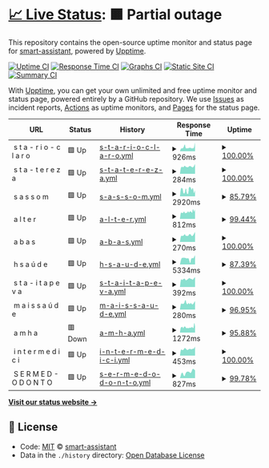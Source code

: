 # [📈 Live Status](https://smart-assistant.github.io/gsm-upptime/): <!--live status--> **🟧 Partial outage**

This repository contains the open-source uptime monitor and status page for [smart-assistant](#), powered by [Upptime](https://github.com/upptime/upptime).

[![Uptime CI](https://github.com/smart-assistant/gsm-upptime/workflows/Uptime%20CI/badge.svg)](https://github.com/smart-assistant/gsm-upptime/actions?query=workflow%3A%22Uptime+CI%22)
[![Response Time CI](https://github.com/smart-assistant/gsm-upptime/workflows/Response%20Time%20CI/badge.svg)](https://github.com/smart-assistant/gsm-upptime/actions?query=workflow%3A%22Response+Time+CI%22)
[![Graphs CI](https://github.com/smart-assistant/gsm-upptime/workflows/Graphs%20CI/badge.svg)](https://github.com/smart-assistant/gsm-upptime/actions?query=workflow%3A%22Graphs+CI%22)
[![Static Site CI](https://github.com/smart-assistant/gsm-upptime/workflows/Static%20Site%20CI/badge.svg)](https://github.com/smart-assistant/gsm-upptime/actions?query=workflow%3A%22Static+Site+CI%22)
[![Summary CI](https://github.com/smart-assistant/gsm-upptime/workflows/Summary%20CI/badge.svg)](https://github.com/smart-assistant/gsm-upptime/actions?query=workflow%3A%22Summary+CI%22)

With [Upptime](https://upptime.js.org), you can get your own unlimited and free uptime monitor and status page, powered entirely by a GitHub repository. We use [Issues](https://github.com/smart-assistant/gsm-upptime/issues) as incident reports, [Actions](https://github.com/smart-assistant/gsm-upptime/actions) as uptime monitors, and [Pages](https://demo.upptime.js.org) for the status page.

<!--start: status pages-->
<!-- This summary is generated by Upptime (https://github.com/upptime/upptime) -->
<!-- Do not edit this manually, your changes will be overwritten -->
<!-- prettier-ignore -->
| URL | Status | History | Response Time | Uptime |
| --- | ------ | ------- | ------------- | ------ |
| <img alt="" src="https://favicons.githubusercontent.com/null" height="13"> s t a - r i o - c l a r o | 🟩 Up | [s-t-a-r-i-o-c-l-a-r-o.yml](https://github.com/smart-assistant/gsm-upptime/commits/HEAD/history/s-t-a-r-i-o-c-l-a-r-o.yml) | <details><summary><img alt="Response time graph" src="./graphs/s-t-a-r-i-o-c-l-a-r-o/response-time-week.png" height="20"> 926ms</summary><br><a href="https://smart-assistant.github.io/gsm-upptime/history/s-t-a-r-i-o-c-l-a-r-o"><img alt="Response time 833" src="https://img.shields.io/endpoint?url=https%3A%2F%2Fraw.githubusercontent.com%2Fsmart-assistant%2Fgsm-upptime%2FHEAD%2Fapi%2Fs-t-a-r-i-o-c-l-a-r-o%2Fresponse-time.json"></a><br><a href="https://smart-assistant.github.io/gsm-upptime/history/s-t-a-r-i-o-c-l-a-r-o"><img alt="24-hour response time 2068" src="https://img.shields.io/endpoint?url=https%3A%2F%2Fraw.githubusercontent.com%2Fsmart-assistant%2Fgsm-upptime%2FHEAD%2Fapi%2Fs-t-a-r-i-o-c-l-a-r-o%2Fresponse-time-day.json"></a><br><a href="https://smart-assistant.github.io/gsm-upptime/history/s-t-a-r-i-o-c-l-a-r-o"><img alt="7-day response time 926" src="https://img.shields.io/endpoint?url=https%3A%2F%2Fraw.githubusercontent.com%2Fsmart-assistant%2Fgsm-upptime%2FHEAD%2Fapi%2Fs-t-a-r-i-o-c-l-a-r-o%2Fresponse-time-week.json"></a><br><a href="https://smart-assistant.github.io/gsm-upptime/history/s-t-a-r-i-o-c-l-a-r-o"><img alt="30-day response time 889" src="https://img.shields.io/endpoint?url=https%3A%2F%2Fraw.githubusercontent.com%2Fsmart-assistant%2Fgsm-upptime%2FHEAD%2Fapi%2Fs-t-a-r-i-o-c-l-a-r-o%2Fresponse-time-month.json"></a><br><a href="https://smart-assistant.github.io/gsm-upptime/history/s-t-a-r-i-o-c-l-a-r-o"><img alt="1-year response time 833" src="https://img.shields.io/endpoint?url=https%3A%2F%2Fraw.githubusercontent.com%2Fsmart-assistant%2Fgsm-upptime%2FHEAD%2Fapi%2Fs-t-a-r-i-o-c-l-a-r-o%2Fresponse-time-year.json"></a></details> | <details><summary><a href="https://smart-assistant.github.io/gsm-upptime/history/s-t-a-r-i-o-c-l-a-r-o">100.00%</a></summary><a href="https://smart-assistant.github.io/gsm-upptime/history/s-t-a-r-i-o-c-l-a-r-o"><img alt="All-time uptime 98.12%" src="https://img.shields.io/endpoint?url=https%3A%2F%2Fraw.githubusercontent.com%2Fsmart-assistant%2Fgsm-upptime%2FHEAD%2Fapi%2Fs-t-a-r-i-o-c-l-a-r-o%2Fuptime.json"></a><br><a href="https://smart-assistant.github.io/gsm-upptime/history/s-t-a-r-i-o-c-l-a-r-o"><img alt="24-hour uptime 100.00%" src="https://img.shields.io/endpoint?url=https%3A%2F%2Fraw.githubusercontent.com%2Fsmart-assistant%2Fgsm-upptime%2FHEAD%2Fapi%2Fs-t-a-r-i-o-c-l-a-r-o%2Fuptime-day.json"></a><br><a href="https://smart-assistant.github.io/gsm-upptime/history/s-t-a-r-i-o-c-l-a-r-o"><img alt="7-day uptime 100.00%" src="https://img.shields.io/endpoint?url=https%3A%2F%2Fraw.githubusercontent.com%2Fsmart-assistant%2Fgsm-upptime%2FHEAD%2Fapi%2Fs-t-a-r-i-o-c-l-a-r-o%2Fuptime-week.json"></a><br><a href="https://smart-assistant.github.io/gsm-upptime/history/s-t-a-r-i-o-c-l-a-r-o"><img alt="30-day uptime 99.20%" src="https://img.shields.io/endpoint?url=https%3A%2F%2Fraw.githubusercontent.com%2Fsmart-assistant%2Fgsm-upptime%2FHEAD%2Fapi%2Fs-t-a-r-i-o-c-l-a-r-o%2Fuptime-month.json"></a><br><a href="https://smart-assistant.github.io/gsm-upptime/history/s-t-a-r-i-o-c-l-a-r-o"><img alt="1-year uptime 98.12%" src="https://img.shields.io/endpoint?url=https%3A%2F%2Fraw.githubusercontent.com%2Fsmart-assistant%2Fgsm-upptime%2FHEAD%2Fapi%2Fs-t-a-r-i-o-c-l-a-r-o%2Fuptime-year.json"></a></details>
| <img alt="" src="https://favicons.githubusercontent.com/null" height="13"> s t a - t e r e z a | 🟩 Up | [s-t-a-t-e-r-e-z-a.yml](https://github.com/smart-assistant/gsm-upptime/commits/HEAD/history/s-t-a-t-e-r-e-z-a.yml) | <details><summary><img alt="Response time graph" src="./graphs/s-t-a-t-e-r-e-z-a/response-time-week.png" height="20"> 284ms</summary><br><a href="https://smart-assistant.github.io/gsm-upptime/history/s-t-a-t-e-r-e-z-a"><img alt="Response time 313" src="https://img.shields.io/endpoint?url=https%3A%2F%2Fraw.githubusercontent.com%2Fsmart-assistant%2Fgsm-upptime%2FHEAD%2Fapi%2Fs-t-a-t-e-r-e-z-a%2Fresponse-time.json"></a><br><a href="https://smart-assistant.github.io/gsm-upptime/history/s-t-a-t-e-r-e-z-a"><img alt="24-hour response time 386" src="https://img.shields.io/endpoint?url=https%3A%2F%2Fraw.githubusercontent.com%2Fsmart-assistant%2Fgsm-upptime%2FHEAD%2Fapi%2Fs-t-a-t-e-r-e-z-a%2Fresponse-time-day.json"></a><br><a href="https://smart-assistant.github.io/gsm-upptime/history/s-t-a-t-e-r-e-z-a"><img alt="7-day response time 284" src="https://img.shields.io/endpoint?url=https%3A%2F%2Fraw.githubusercontent.com%2Fsmart-assistant%2Fgsm-upptime%2FHEAD%2Fapi%2Fs-t-a-t-e-r-e-z-a%2Fresponse-time-week.json"></a><br><a href="https://smart-assistant.github.io/gsm-upptime/history/s-t-a-t-e-r-e-z-a"><img alt="30-day response time 292" src="https://img.shields.io/endpoint?url=https%3A%2F%2Fraw.githubusercontent.com%2Fsmart-assistant%2Fgsm-upptime%2FHEAD%2Fapi%2Fs-t-a-t-e-r-e-z-a%2Fresponse-time-month.json"></a><br><a href="https://smart-assistant.github.io/gsm-upptime/history/s-t-a-t-e-r-e-z-a"><img alt="1-year response time 313" src="https://img.shields.io/endpoint?url=https%3A%2F%2Fraw.githubusercontent.com%2Fsmart-assistant%2Fgsm-upptime%2FHEAD%2Fapi%2Fs-t-a-t-e-r-e-z-a%2Fresponse-time-year.json"></a></details> | <details><summary><a href="https://smart-assistant.github.io/gsm-upptime/history/s-t-a-t-e-r-e-z-a">100.00%</a></summary><a href="https://smart-assistant.github.io/gsm-upptime/history/s-t-a-t-e-r-e-z-a"><img alt="All-time uptime 99.82%" src="https://img.shields.io/endpoint?url=https%3A%2F%2Fraw.githubusercontent.com%2Fsmart-assistant%2Fgsm-upptime%2FHEAD%2Fapi%2Fs-t-a-t-e-r-e-z-a%2Fuptime.json"></a><br><a href="https://smart-assistant.github.io/gsm-upptime/history/s-t-a-t-e-r-e-z-a"><img alt="24-hour uptime 100.00%" src="https://img.shields.io/endpoint?url=https%3A%2F%2Fraw.githubusercontent.com%2Fsmart-assistant%2Fgsm-upptime%2FHEAD%2Fapi%2Fs-t-a-t-e-r-e-z-a%2Fuptime-day.json"></a><br><a href="https://smart-assistant.github.io/gsm-upptime/history/s-t-a-t-e-r-e-z-a"><img alt="7-day uptime 100.00%" src="https://img.shields.io/endpoint?url=https%3A%2F%2Fraw.githubusercontent.com%2Fsmart-assistant%2Fgsm-upptime%2FHEAD%2Fapi%2Fs-t-a-t-e-r-e-z-a%2Fuptime-week.json"></a><br><a href="https://smart-assistant.github.io/gsm-upptime/history/s-t-a-t-e-r-e-z-a"><img alt="30-day uptime 99.37%" src="https://img.shields.io/endpoint?url=https%3A%2F%2Fraw.githubusercontent.com%2Fsmart-assistant%2Fgsm-upptime%2FHEAD%2Fapi%2Fs-t-a-t-e-r-e-z-a%2Fuptime-month.json"></a><br><a href="https://smart-assistant.github.io/gsm-upptime/history/s-t-a-t-e-r-e-z-a"><img alt="1-year uptime 99.82%" src="https://img.shields.io/endpoint?url=https%3A%2F%2Fraw.githubusercontent.com%2Fsmart-assistant%2Fgsm-upptime%2FHEAD%2Fapi%2Fs-t-a-t-e-r-e-z-a%2Fuptime-year.json"></a></details>
| <img alt="" src="https://favicons.githubusercontent.com/null" height="13"> s a s s o m | 🟩 Up | [s-a-s-s-o-m.yml](https://github.com/smart-assistant/gsm-upptime/commits/HEAD/history/s-a-s-s-o-m.yml) | <details><summary><img alt="Response time graph" src="./graphs/s-a-s-s-o-m/response-time-week.png" height="20"> 2920ms</summary><br><a href="https://smart-assistant.github.io/gsm-upptime/history/s-a-s-s-o-m"><img alt="Response time 2692" src="https://img.shields.io/endpoint?url=https%3A%2F%2Fraw.githubusercontent.com%2Fsmart-assistant%2Fgsm-upptime%2FHEAD%2Fapi%2Fs-a-s-s-o-m%2Fresponse-time.json"></a><br><a href="https://smart-assistant.github.io/gsm-upptime/history/s-a-s-s-o-m"><img alt="24-hour response time 2910" src="https://img.shields.io/endpoint?url=https%3A%2F%2Fraw.githubusercontent.com%2Fsmart-assistant%2Fgsm-upptime%2FHEAD%2Fapi%2Fs-a-s-s-o-m%2Fresponse-time-day.json"></a><br><a href="https://smart-assistant.github.io/gsm-upptime/history/s-a-s-s-o-m"><img alt="7-day response time 2920" src="https://img.shields.io/endpoint?url=https%3A%2F%2Fraw.githubusercontent.com%2Fsmart-assistant%2Fgsm-upptime%2FHEAD%2Fapi%2Fs-a-s-s-o-m%2Fresponse-time-week.json"></a><br><a href="https://smart-assistant.github.io/gsm-upptime/history/s-a-s-s-o-m"><img alt="30-day response time 2554" src="https://img.shields.io/endpoint?url=https%3A%2F%2Fraw.githubusercontent.com%2Fsmart-assistant%2Fgsm-upptime%2FHEAD%2Fapi%2Fs-a-s-s-o-m%2Fresponse-time-month.json"></a><br><a href="https://smart-assistant.github.io/gsm-upptime/history/s-a-s-s-o-m"><img alt="1-year response time 2692" src="https://img.shields.io/endpoint?url=https%3A%2F%2Fraw.githubusercontent.com%2Fsmart-assistant%2Fgsm-upptime%2FHEAD%2Fapi%2Fs-a-s-s-o-m%2Fresponse-time-year.json"></a></details> | <details><summary><a href="https://smart-assistant.github.io/gsm-upptime/history/s-a-s-s-o-m">85.79%</a></summary><a href="https://smart-assistant.github.io/gsm-upptime/history/s-a-s-s-o-m"><img alt="All-time uptime 98.97%" src="https://img.shields.io/endpoint?url=https%3A%2F%2Fraw.githubusercontent.com%2Fsmart-assistant%2Fgsm-upptime%2FHEAD%2Fapi%2Fs-a-s-s-o-m%2Fuptime.json"></a><br><a href="https://smart-assistant.github.io/gsm-upptime/history/s-a-s-s-o-m"><img alt="24-hour uptime 100.00%" src="https://img.shields.io/endpoint?url=https%3A%2F%2Fraw.githubusercontent.com%2Fsmart-assistant%2Fgsm-upptime%2FHEAD%2Fapi%2Fs-a-s-s-o-m%2Fuptime-day.json"></a><br><a href="https://smart-assistant.github.io/gsm-upptime/history/s-a-s-s-o-m"><img alt="7-day uptime 85.79%" src="https://img.shields.io/endpoint?url=https%3A%2F%2Fraw.githubusercontent.com%2Fsmart-assistant%2Fgsm-upptime%2FHEAD%2Fapi%2Fs-a-s-s-o-m%2Fuptime-week.json"></a><br><a href="https://smart-assistant.github.io/gsm-upptime/history/s-a-s-s-o-m"><img alt="30-day uptime 95.46%" src="https://img.shields.io/endpoint?url=https%3A%2F%2Fraw.githubusercontent.com%2Fsmart-assistant%2Fgsm-upptime%2FHEAD%2Fapi%2Fs-a-s-s-o-m%2Fuptime-month.json"></a><br><a href="https://smart-assistant.github.io/gsm-upptime/history/s-a-s-s-o-m"><img alt="1-year uptime 98.97%" src="https://img.shields.io/endpoint?url=https%3A%2F%2Fraw.githubusercontent.com%2Fsmart-assistant%2Fgsm-upptime%2FHEAD%2Fapi%2Fs-a-s-s-o-m%2Fuptime-year.json"></a></details>
| <img alt="" src="https://favicons.githubusercontent.com/null" height="13"> a l t e r | 🟩 Up | [a-l-t-e-r.yml](https://github.com/smart-assistant/gsm-upptime/commits/HEAD/history/a-l-t-e-r.yml) | <details><summary><img alt="Response time graph" src="./graphs/a-l-t-e-r/response-time-week.png" height="20"> 812ms</summary><br><a href="https://smart-assistant.github.io/gsm-upptime/history/a-l-t-e-r"><img alt="Response time 830" src="https://img.shields.io/endpoint?url=https%3A%2F%2Fraw.githubusercontent.com%2Fsmart-assistant%2Fgsm-upptime%2FHEAD%2Fapi%2Fa-l-t-e-r%2Fresponse-time.json"></a><br><a href="https://smart-assistant.github.io/gsm-upptime/history/a-l-t-e-r"><img alt="24-hour response time 1105" src="https://img.shields.io/endpoint?url=https%3A%2F%2Fraw.githubusercontent.com%2Fsmart-assistant%2Fgsm-upptime%2FHEAD%2Fapi%2Fa-l-t-e-r%2Fresponse-time-day.json"></a><br><a href="https://smart-assistant.github.io/gsm-upptime/history/a-l-t-e-r"><img alt="7-day response time 812" src="https://img.shields.io/endpoint?url=https%3A%2F%2Fraw.githubusercontent.com%2Fsmart-assistant%2Fgsm-upptime%2FHEAD%2Fapi%2Fa-l-t-e-r%2Fresponse-time-week.json"></a><br><a href="https://smart-assistant.github.io/gsm-upptime/history/a-l-t-e-r"><img alt="30-day response time 828" src="https://img.shields.io/endpoint?url=https%3A%2F%2Fraw.githubusercontent.com%2Fsmart-assistant%2Fgsm-upptime%2FHEAD%2Fapi%2Fa-l-t-e-r%2Fresponse-time-month.json"></a><br><a href="https://smart-assistant.github.io/gsm-upptime/history/a-l-t-e-r"><img alt="1-year response time 830" src="https://img.shields.io/endpoint?url=https%3A%2F%2Fraw.githubusercontent.com%2Fsmart-assistant%2Fgsm-upptime%2FHEAD%2Fapi%2Fa-l-t-e-r%2Fresponse-time-year.json"></a></details> | <details><summary><a href="https://smart-assistant.github.io/gsm-upptime/history/a-l-t-e-r">99.44%</a></summary><a href="https://smart-assistant.github.io/gsm-upptime/history/a-l-t-e-r"><img alt="All-time uptime 98.84%" src="https://img.shields.io/endpoint?url=https%3A%2F%2Fraw.githubusercontent.com%2Fsmart-assistant%2Fgsm-upptime%2FHEAD%2Fapi%2Fa-l-t-e-r%2Fuptime.json"></a><br><a href="https://smart-assistant.github.io/gsm-upptime/history/a-l-t-e-r"><img alt="24-hour uptime 100.00%" src="https://img.shields.io/endpoint?url=https%3A%2F%2Fraw.githubusercontent.com%2Fsmart-assistant%2Fgsm-upptime%2FHEAD%2Fapi%2Fa-l-t-e-r%2Fuptime-day.json"></a><br><a href="https://smart-assistant.github.io/gsm-upptime/history/a-l-t-e-r"><img alt="7-day uptime 99.44%" src="https://img.shields.io/endpoint?url=https%3A%2F%2Fraw.githubusercontent.com%2Fsmart-assistant%2Fgsm-upptime%2FHEAD%2Fapi%2Fa-l-t-e-r%2Fuptime-week.json"></a><br><a href="https://smart-assistant.github.io/gsm-upptime/history/a-l-t-e-r"><img alt="30-day uptime 99.85%" src="https://img.shields.io/endpoint?url=https%3A%2F%2Fraw.githubusercontent.com%2Fsmart-assistant%2Fgsm-upptime%2FHEAD%2Fapi%2Fa-l-t-e-r%2Fuptime-month.json"></a><br><a href="https://smart-assistant.github.io/gsm-upptime/history/a-l-t-e-r"><img alt="1-year uptime 98.84%" src="https://img.shields.io/endpoint?url=https%3A%2F%2Fraw.githubusercontent.com%2Fsmart-assistant%2Fgsm-upptime%2FHEAD%2Fapi%2Fa-l-t-e-r%2Fuptime-year.json"></a></details>
| <img alt="" src="https://favicons.githubusercontent.com/null" height="13"> a b a s | 🟩 Up | [a-b-a-s.yml](https://github.com/smart-assistant/gsm-upptime/commits/HEAD/history/a-b-a-s.yml) | <details><summary><img alt="Response time graph" src="./graphs/a-b-a-s/response-time-week.png" height="20"> 270ms</summary><br><a href="https://smart-assistant.github.io/gsm-upptime/history/a-b-a-s"><img alt="Response time 272" src="https://img.shields.io/endpoint?url=https%3A%2F%2Fraw.githubusercontent.com%2Fsmart-assistant%2Fgsm-upptime%2FHEAD%2Fapi%2Fa-b-a-s%2Fresponse-time.json"></a><br><a href="https://smart-assistant.github.io/gsm-upptime/history/a-b-a-s"><img alt="24-hour response time 392" src="https://img.shields.io/endpoint?url=https%3A%2F%2Fraw.githubusercontent.com%2Fsmart-assistant%2Fgsm-upptime%2FHEAD%2Fapi%2Fa-b-a-s%2Fresponse-time-day.json"></a><br><a href="https://smart-assistant.github.io/gsm-upptime/history/a-b-a-s"><img alt="7-day response time 270" src="https://img.shields.io/endpoint?url=https%3A%2F%2Fraw.githubusercontent.com%2Fsmart-assistant%2Fgsm-upptime%2FHEAD%2Fapi%2Fa-b-a-s%2Fresponse-time-week.json"></a><br><a href="https://smart-assistant.github.io/gsm-upptime/history/a-b-a-s"><img alt="30-day response time 283" src="https://img.shields.io/endpoint?url=https%3A%2F%2Fraw.githubusercontent.com%2Fsmart-assistant%2Fgsm-upptime%2FHEAD%2Fapi%2Fa-b-a-s%2Fresponse-time-month.json"></a><br><a href="https://smart-assistant.github.io/gsm-upptime/history/a-b-a-s"><img alt="1-year response time 272" src="https://img.shields.io/endpoint?url=https%3A%2F%2Fraw.githubusercontent.com%2Fsmart-assistant%2Fgsm-upptime%2FHEAD%2Fapi%2Fa-b-a-s%2Fresponse-time-year.json"></a></details> | <details><summary><a href="https://smart-assistant.github.io/gsm-upptime/history/a-b-a-s">100.00%</a></summary><a href="https://smart-assistant.github.io/gsm-upptime/history/a-b-a-s"><img alt="All-time uptime 100.00%" src="https://img.shields.io/endpoint?url=https%3A%2F%2Fraw.githubusercontent.com%2Fsmart-assistant%2Fgsm-upptime%2FHEAD%2Fapi%2Fa-b-a-s%2Fuptime.json"></a><br><a href="https://smart-assistant.github.io/gsm-upptime/history/a-b-a-s"><img alt="24-hour uptime 100.00%" src="https://img.shields.io/endpoint?url=https%3A%2F%2Fraw.githubusercontent.com%2Fsmart-assistant%2Fgsm-upptime%2FHEAD%2Fapi%2Fa-b-a-s%2Fuptime-day.json"></a><br><a href="https://smart-assistant.github.io/gsm-upptime/history/a-b-a-s"><img alt="7-day uptime 100.00%" src="https://img.shields.io/endpoint?url=https%3A%2F%2Fraw.githubusercontent.com%2Fsmart-assistant%2Fgsm-upptime%2FHEAD%2Fapi%2Fa-b-a-s%2Fuptime-week.json"></a><br><a href="https://smart-assistant.github.io/gsm-upptime/history/a-b-a-s"><img alt="30-day uptime 100.00%" src="https://img.shields.io/endpoint?url=https%3A%2F%2Fraw.githubusercontent.com%2Fsmart-assistant%2Fgsm-upptime%2FHEAD%2Fapi%2Fa-b-a-s%2Fuptime-month.json"></a><br><a href="https://smart-assistant.github.io/gsm-upptime/history/a-b-a-s"><img alt="1-year uptime 100.00%" src="https://img.shields.io/endpoint?url=https%3A%2F%2Fraw.githubusercontent.com%2Fsmart-assistant%2Fgsm-upptime%2FHEAD%2Fapi%2Fa-b-a-s%2Fuptime-year.json"></a></details>
| <img alt="" src="https://favicons.githubusercontent.com/null" height="13"> h s a ú d e | 🟩 Up | [h-s-a-u-d-e.yml](https://github.com/smart-assistant/gsm-upptime/commits/HEAD/history/h-s-a-u-d-e.yml) | <details><summary><img alt="Response time graph" src="./graphs/h-s-a-u-d-e/response-time-week.png" height="20"> 5334ms</summary><br><a href="https://smart-assistant.github.io/gsm-upptime/history/h-s-a-u-d-e"><img alt="Response time 3199" src="https://img.shields.io/endpoint?url=https%3A%2F%2Fraw.githubusercontent.com%2Fsmart-assistant%2Fgsm-upptime%2FHEAD%2Fapi%2Fh-s-a-u-d-e%2Fresponse-time.json"></a><br><a href="https://smart-assistant.github.io/gsm-upptime/history/h-s-a-u-d-e"><img alt="24-hour response time 8125" src="https://img.shields.io/endpoint?url=https%3A%2F%2Fraw.githubusercontent.com%2Fsmart-assistant%2Fgsm-upptime%2FHEAD%2Fapi%2Fh-s-a-u-d-e%2Fresponse-time-day.json"></a><br><a href="https://smart-assistant.github.io/gsm-upptime/history/h-s-a-u-d-e"><img alt="7-day response time 5334" src="https://img.shields.io/endpoint?url=https%3A%2F%2Fraw.githubusercontent.com%2Fsmart-assistant%2Fgsm-upptime%2FHEAD%2Fapi%2Fh-s-a-u-d-e%2Fresponse-time-week.json"></a><br><a href="https://smart-assistant.github.io/gsm-upptime/history/h-s-a-u-d-e"><img alt="30-day response time 5577" src="https://img.shields.io/endpoint?url=https%3A%2F%2Fraw.githubusercontent.com%2Fsmart-assistant%2Fgsm-upptime%2FHEAD%2Fapi%2Fh-s-a-u-d-e%2Fresponse-time-month.json"></a><br><a href="https://smart-assistant.github.io/gsm-upptime/history/h-s-a-u-d-e"><img alt="1-year response time 3199" src="https://img.shields.io/endpoint?url=https%3A%2F%2Fraw.githubusercontent.com%2Fsmart-assistant%2Fgsm-upptime%2FHEAD%2Fapi%2Fh-s-a-u-d-e%2Fresponse-time-year.json"></a></details> | <details><summary><a href="https://smart-assistant.github.io/gsm-upptime/history/h-s-a-u-d-e">87.39%</a></summary><a href="https://smart-assistant.github.io/gsm-upptime/history/h-s-a-u-d-e"><img alt="All-time uptime 98.14%" src="https://img.shields.io/endpoint?url=https%3A%2F%2Fraw.githubusercontent.com%2Fsmart-assistant%2Fgsm-upptime%2FHEAD%2Fapi%2Fh-s-a-u-d-e%2Fuptime.json"></a><br><a href="https://smart-assistant.github.io/gsm-upptime/history/h-s-a-u-d-e"><img alt="24-hour uptime 100.00%" src="https://img.shields.io/endpoint?url=https%3A%2F%2Fraw.githubusercontent.com%2Fsmart-assistant%2Fgsm-upptime%2FHEAD%2Fapi%2Fh-s-a-u-d-e%2Fuptime-day.json"></a><br><a href="https://smart-assistant.github.io/gsm-upptime/history/h-s-a-u-d-e"><img alt="7-day uptime 87.39%" src="https://img.shields.io/endpoint?url=https%3A%2F%2Fraw.githubusercontent.com%2Fsmart-assistant%2Fgsm-upptime%2FHEAD%2Fapi%2Fh-s-a-u-d-e%2Fuptime-week.json"></a><br><a href="https://smart-assistant.github.io/gsm-upptime/history/h-s-a-u-d-e"><img alt="30-day uptime 90.10%" src="https://img.shields.io/endpoint?url=https%3A%2F%2Fraw.githubusercontent.com%2Fsmart-assistant%2Fgsm-upptime%2FHEAD%2Fapi%2Fh-s-a-u-d-e%2Fuptime-month.json"></a><br><a href="https://smart-assistant.github.io/gsm-upptime/history/h-s-a-u-d-e"><img alt="1-year uptime 98.14%" src="https://img.shields.io/endpoint?url=https%3A%2F%2Fraw.githubusercontent.com%2Fsmart-assistant%2Fgsm-upptime%2FHEAD%2Fapi%2Fh-s-a-u-d-e%2Fuptime-year.json"></a></details>
| <img alt="" src="https://favicons.githubusercontent.com/null" height="13"> s t a - i t a p e v a | 🟩 Up | [s-t-a-i-t-a-p-e-v-a.yml](https://github.com/smart-assistant/gsm-upptime/commits/HEAD/history/s-t-a-i-t-a-p-e-v-a.yml) | <details><summary><img alt="Response time graph" src="./graphs/s-t-a-i-t-a-p-e-v-a/response-time-week.png" height="20"> 392ms</summary><br><a href="https://smart-assistant.github.io/gsm-upptime/history/s-t-a-i-t-a-p-e-v-a"><img alt="Response time 396" src="https://img.shields.io/endpoint?url=https%3A%2F%2Fraw.githubusercontent.com%2Fsmart-assistant%2Fgsm-upptime%2FHEAD%2Fapi%2Fs-t-a-i-t-a-p-e-v-a%2Fresponse-time.json"></a><br><a href="https://smart-assistant.github.io/gsm-upptime/history/s-t-a-i-t-a-p-e-v-a"><img alt="24-hour response time 489" src="https://img.shields.io/endpoint?url=https%3A%2F%2Fraw.githubusercontent.com%2Fsmart-assistant%2Fgsm-upptime%2FHEAD%2Fapi%2Fs-t-a-i-t-a-p-e-v-a%2Fresponse-time-day.json"></a><br><a href="https://smart-assistant.github.io/gsm-upptime/history/s-t-a-i-t-a-p-e-v-a"><img alt="7-day response time 392" src="https://img.shields.io/endpoint?url=https%3A%2F%2Fraw.githubusercontent.com%2Fsmart-assistant%2Fgsm-upptime%2FHEAD%2Fapi%2Fs-t-a-i-t-a-p-e-v-a%2Fresponse-time-week.json"></a><br><a href="https://smart-assistant.github.io/gsm-upptime/history/s-t-a-i-t-a-p-e-v-a"><img alt="30-day response time 399" src="https://img.shields.io/endpoint?url=https%3A%2F%2Fraw.githubusercontent.com%2Fsmart-assistant%2Fgsm-upptime%2FHEAD%2Fapi%2Fs-t-a-i-t-a-p-e-v-a%2Fresponse-time-month.json"></a><br><a href="https://smart-assistant.github.io/gsm-upptime/history/s-t-a-i-t-a-p-e-v-a"><img alt="1-year response time 396" src="https://img.shields.io/endpoint?url=https%3A%2F%2Fraw.githubusercontent.com%2Fsmart-assistant%2Fgsm-upptime%2FHEAD%2Fapi%2Fs-t-a-i-t-a-p-e-v-a%2Fresponse-time-year.json"></a></details> | <details><summary><a href="https://smart-assistant.github.io/gsm-upptime/history/s-t-a-i-t-a-p-e-v-a">100.00%</a></summary><a href="https://smart-assistant.github.io/gsm-upptime/history/s-t-a-i-t-a-p-e-v-a"><img alt="All-time uptime 99.62%" src="https://img.shields.io/endpoint?url=https%3A%2F%2Fraw.githubusercontent.com%2Fsmart-assistant%2Fgsm-upptime%2FHEAD%2Fapi%2Fs-t-a-i-t-a-p-e-v-a%2Fuptime.json"></a><br><a href="https://smart-assistant.github.io/gsm-upptime/history/s-t-a-i-t-a-p-e-v-a"><img alt="24-hour uptime 100.00%" src="https://img.shields.io/endpoint?url=https%3A%2F%2Fraw.githubusercontent.com%2Fsmart-assistant%2Fgsm-upptime%2FHEAD%2Fapi%2Fs-t-a-i-t-a-p-e-v-a%2Fuptime-day.json"></a><br><a href="https://smart-assistant.github.io/gsm-upptime/history/s-t-a-i-t-a-p-e-v-a"><img alt="7-day uptime 100.00%" src="https://img.shields.io/endpoint?url=https%3A%2F%2Fraw.githubusercontent.com%2Fsmart-assistant%2Fgsm-upptime%2FHEAD%2Fapi%2Fs-t-a-i-t-a-p-e-v-a%2Fuptime-week.json"></a><br><a href="https://smart-assistant.github.io/gsm-upptime/history/s-t-a-i-t-a-p-e-v-a"><img alt="30-day uptime 99.90%" src="https://img.shields.io/endpoint?url=https%3A%2F%2Fraw.githubusercontent.com%2Fsmart-assistant%2Fgsm-upptime%2FHEAD%2Fapi%2Fs-t-a-i-t-a-p-e-v-a%2Fuptime-month.json"></a><br><a href="https://smart-assistant.github.io/gsm-upptime/history/s-t-a-i-t-a-p-e-v-a"><img alt="1-year uptime 99.62%" src="https://img.shields.io/endpoint?url=https%3A%2F%2Fraw.githubusercontent.com%2Fsmart-assistant%2Fgsm-upptime%2FHEAD%2Fapi%2Fs-t-a-i-t-a-p-e-v-a%2Fuptime-year.json"></a></details>
| <img alt="" src="https://favicons.githubusercontent.com/null" height="13"> m a i s s a ú d e | 🟩 Up | [m-a-i-s-s-a-u-d-e.yml](https://github.com/smart-assistant/gsm-upptime/commits/HEAD/history/m-a-i-s-s-a-u-d-e.yml) | <details><summary><img alt="Response time graph" src="./graphs/m-a-i-s-s-a-u-d-e/response-time-week.png" height="20"> 280ms</summary><br><a href="https://smart-assistant.github.io/gsm-upptime/history/m-a-i-s-s-a-u-d-e"><img alt="Response time 429" src="https://img.shields.io/endpoint?url=https%3A%2F%2Fraw.githubusercontent.com%2Fsmart-assistant%2Fgsm-upptime%2FHEAD%2Fapi%2Fm-a-i-s-s-a-u-d-e%2Fresponse-time.json"></a><br><a href="https://smart-assistant.github.io/gsm-upptime/history/m-a-i-s-s-a-u-d-e"><img alt="24-hour response time 374" src="https://img.shields.io/endpoint?url=https%3A%2F%2Fraw.githubusercontent.com%2Fsmart-assistant%2Fgsm-upptime%2FHEAD%2Fapi%2Fm-a-i-s-s-a-u-d-e%2Fresponse-time-day.json"></a><br><a href="https://smart-assistant.github.io/gsm-upptime/history/m-a-i-s-s-a-u-d-e"><img alt="7-day response time 280" src="https://img.shields.io/endpoint?url=https%3A%2F%2Fraw.githubusercontent.com%2Fsmart-assistant%2Fgsm-upptime%2FHEAD%2Fapi%2Fm-a-i-s-s-a-u-d-e%2Fresponse-time-week.json"></a><br><a href="https://smart-assistant.github.io/gsm-upptime/history/m-a-i-s-s-a-u-d-e"><img alt="30-day response time 284" src="https://img.shields.io/endpoint?url=https%3A%2F%2Fraw.githubusercontent.com%2Fsmart-assistant%2Fgsm-upptime%2FHEAD%2Fapi%2Fm-a-i-s-s-a-u-d-e%2Fresponse-time-month.json"></a><br><a href="https://smart-assistant.github.io/gsm-upptime/history/m-a-i-s-s-a-u-d-e"><img alt="1-year response time 429" src="https://img.shields.io/endpoint?url=https%3A%2F%2Fraw.githubusercontent.com%2Fsmart-assistant%2Fgsm-upptime%2FHEAD%2Fapi%2Fm-a-i-s-s-a-u-d-e%2Fresponse-time-year.json"></a></details> | <details><summary><a href="https://smart-assistant.github.io/gsm-upptime/history/m-a-i-s-s-a-u-d-e">96.95%</a></summary><a href="https://smart-assistant.github.io/gsm-upptime/history/m-a-i-s-s-a-u-d-e"><img alt="All-time uptime 98.18%" src="https://img.shields.io/endpoint?url=https%3A%2F%2Fraw.githubusercontent.com%2Fsmart-assistant%2Fgsm-upptime%2FHEAD%2Fapi%2Fm-a-i-s-s-a-u-d-e%2Fuptime.json"></a><br><a href="https://smart-assistant.github.io/gsm-upptime/history/m-a-i-s-s-a-u-d-e"><img alt="24-hour uptime 100.00%" src="https://img.shields.io/endpoint?url=https%3A%2F%2Fraw.githubusercontent.com%2Fsmart-assistant%2Fgsm-upptime%2FHEAD%2Fapi%2Fm-a-i-s-s-a-u-d-e%2Fuptime-day.json"></a><br><a href="https://smart-assistant.github.io/gsm-upptime/history/m-a-i-s-s-a-u-d-e"><img alt="7-day uptime 96.95%" src="https://img.shields.io/endpoint?url=https%3A%2F%2Fraw.githubusercontent.com%2Fsmart-assistant%2Fgsm-upptime%2FHEAD%2Fapi%2Fm-a-i-s-s-a-u-d-e%2Fuptime-week.json"></a><br><a href="https://smart-assistant.github.io/gsm-upptime/history/m-a-i-s-s-a-u-d-e"><img alt="30-day uptime 99.28%" src="https://img.shields.io/endpoint?url=https%3A%2F%2Fraw.githubusercontent.com%2Fsmart-assistant%2Fgsm-upptime%2FHEAD%2Fapi%2Fm-a-i-s-s-a-u-d-e%2Fuptime-month.json"></a><br><a href="https://smart-assistant.github.io/gsm-upptime/history/m-a-i-s-s-a-u-d-e"><img alt="1-year uptime 98.18%" src="https://img.shields.io/endpoint?url=https%3A%2F%2Fraw.githubusercontent.com%2Fsmart-assistant%2Fgsm-upptime%2FHEAD%2Fapi%2Fm-a-i-s-s-a-u-d-e%2Fuptime-year.json"></a></details>
| <img alt="" src="https://favicons.githubusercontent.com/null" height="13"> a m h a | 🟥 Down | [a-m-h-a.yml](https://github.com/smart-assistant/gsm-upptime/commits/HEAD/history/a-m-h-a.yml) | <details><summary><img alt="Response time graph" src="./graphs/a-m-h-a/response-time-week.png" height="20"> 1272ms</summary><br><a href="https://smart-assistant.github.io/gsm-upptime/history/a-m-h-a"><img alt="Response time 1011" src="https://img.shields.io/endpoint?url=https%3A%2F%2Fraw.githubusercontent.com%2Fsmart-assistant%2Fgsm-upptime%2FHEAD%2Fapi%2Fa-m-h-a%2Fresponse-time.json"></a><br><a href="https://smart-assistant.github.io/gsm-upptime/history/a-m-h-a"><img alt="24-hour response time 1354" src="https://img.shields.io/endpoint?url=https%3A%2F%2Fraw.githubusercontent.com%2Fsmart-assistant%2Fgsm-upptime%2FHEAD%2Fapi%2Fa-m-h-a%2Fresponse-time-day.json"></a><br><a href="https://smart-assistant.github.io/gsm-upptime/history/a-m-h-a"><img alt="7-day response time 1272" src="https://img.shields.io/endpoint?url=https%3A%2F%2Fraw.githubusercontent.com%2Fsmart-assistant%2Fgsm-upptime%2FHEAD%2Fapi%2Fa-m-h-a%2Fresponse-time-week.json"></a><br><a href="https://smart-assistant.github.io/gsm-upptime/history/a-m-h-a"><img alt="30-day response time 1237" src="https://img.shields.io/endpoint?url=https%3A%2F%2Fraw.githubusercontent.com%2Fsmart-assistant%2Fgsm-upptime%2FHEAD%2Fapi%2Fa-m-h-a%2Fresponse-time-month.json"></a><br><a href="https://smart-assistant.github.io/gsm-upptime/history/a-m-h-a"><img alt="1-year response time 1011" src="https://img.shields.io/endpoint?url=https%3A%2F%2Fraw.githubusercontent.com%2Fsmart-assistant%2Fgsm-upptime%2FHEAD%2Fapi%2Fa-m-h-a%2Fresponse-time-year.json"></a></details> | <details><summary><a href="https://smart-assistant.github.io/gsm-upptime/history/a-m-h-a">95.88%</a></summary><a href="https://smart-assistant.github.io/gsm-upptime/history/a-m-h-a"><img alt="All-time uptime 99.12%" src="https://img.shields.io/endpoint?url=https%3A%2F%2Fraw.githubusercontent.com%2Fsmart-assistant%2Fgsm-upptime%2FHEAD%2Fapi%2Fa-m-h-a%2Fuptime.json"></a><br><a href="https://smart-assistant.github.io/gsm-upptime/history/a-m-h-a"><img alt="24-hour uptime 99.98%" src="https://img.shields.io/endpoint?url=https%3A%2F%2Fraw.githubusercontent.com%2Fsmart-assistant%2Fgsm-upptime%2FHEAD%2Fapi%2Fa-m-h-a%2Fuptime-day.json"></a><br><a href="https://smart-assistant.github.io/gsm-upptime/history/a-m-h-a"><img alt="7-day uptime 95.88%" src="https://img.shields.io/endpoint?url=https%3A%2F%2Fraw.githubusercontent.com%2Fsmart-assistant%2Fgsm-upptime%2FHEAD%2Fapi%2Fa-m-h-a%2Fuptime-week.json"></a><br><a href="https://smart-assistant.github.io/gsm-upptime/history/a-m-h-a"><img alt="30-day uptime 96.59%" src="https://img.shields.io/endpoint?url=https%3A%2F%2Fraw.githubusercontent.com%2Fsmart-assistant%2Fgsm-upptime%2FHEAD%2Fapi%2Fa-m-h-a%2Fuptime-month.json"></a><br><a href="https://smart-assistant.github.io/gsm-upptime/history/a-m-h-a"><img alt="1-year uptime 99.12%" src="https://img.shields.io/endpoint?url=https%3A%2F%2Fraw.githubusercontent.com%2Fsmart-assistant%2Fgsm-upptime%2FHEAD%2Fapi%2Fa-m-h-a%2Fuptime-year.json"></a></details>
| <img alt="" src="https://favicons.githubusercontent.com/null" height="13"> i n t e r m e d i c i | 🟩 Up | [i-n-t-e-r-m-e-d-i-c-i.yml](https://github.com/smart-assistant/gsm-upptime/commits/HEAD/history/i-n-t-e-r-m-e-d-i-c-i.yml) | <details><summary><img alt="Response time graph" src="./graphs/i-n-t-e-r-m-e-d-i-c-i/response-time-week.png" height="20"> 453ms</summary><br><a href="https://smart-assistant.github.io/gsm-upptime/history/i-n-t-e-r-m-e-d-i-c-i"><img alt="Response time 584" src="https://img.shields.io/endpoint?url=https%3A%2F%2Fraw.githubusercontent.com%2Fsmart-assistant%2Fgsm-upptime%2FHEAD%2Fapi%2Fi-n-t-e-r-m-e-d-i-c-i%2Fresponse-time.json"></a><br><a href="https://smart-assistant.github.io/gsm-upptime/history/i-n-t-e-r-m-e-d-i-c-i"><img alt="24-hour response time 617" src="https://img.shields.io/endpoint?url=https%3A%2F%2Fraw.githubusercontent.com%2Fsmart-assistant%2Fgsm-upptime%2FHEAD%2Fapi%2Fi-n-t-e-r-m-e-d-i-c-i%2Fresponse-time-day.json"></a><br><a href="https://smart-assistant.github.io/gsm-upptime/history/i-n-t-e-r-m-e-d-i-c-i"><img alt="7-day response time 453" src="https://img.shields.io/endpoint?url=https%3A%2F%2Fraw.githubusercontent.com%2Fsmart-assistant%2Fgsm-upptime%2FHEAD%2Fapi%2Fi-n-t-e-r-m-e-d-i-c-i%2Fresponse-time-week.json"></a><br><a href="https://smart-assistant.github.io/gsm-upptime/history/i-n-t-e-r-m-e-d-i-c-i"><img alt="30-day response time 625" src="https://img.shields.io/endpoint?url=https%3A%2F%2Fraw.githubusercontent.com%2Fsmart-assistant%2Fgsm-upptime%2FHEAD%2Fapi%2Fi-n-t-e-r-m-e-d-i-c-i%2Fresponse-time-month.json"></a><br><a href="https://smart-assistant.github.io/gsm-upptime/history/i-n-t-e-r-m-e-d-i-c-i"><img alt="1-year response time 584" src="https://img.shields.io/endpoint?url=https%3A%2F%2Fraw.githubusercontent.com%2Fsmart-assistant%2Fgsm-upptime%2FHEAD%2Fapi%2Fi-n-t-e-r-m-e-d-i-c-i%2Fresponse-time-year.json"></a></details> | <details><summary><a href="https://smart-assistant.github.io/gsm-upptime/history/i-n-t-e-r-m-e-d-i-c-i">100.00%</a></summary><a href="https://smart-assistant.github.io/gsm-upptime/history/i-n-t-e-r-m-e-d-i-c-i"><img alt="All-time uptime 97.07%" src="https://img.shields.io/endpoint?url=https%3A%2F%2Fraw.githubusercontent.com%2Fsmart-assistant%2Fgsm-upptime%2FHEAD%2Fapi%2Fi-n-t-e-r-m-e-d-i-c-i%2Fuptime.json"></a><br><a href="https://smart-assistant.github.io/gsm-upptime/history/i-n-t-e-r-m-e-d-i-c-i"><img alt="24-hour uptime 100.00%" src="https://img.shields.io/endpoint?url=https%3A%2F%2Fraw.githubusercontent.com%2Fsmart-assistant%2Fgsm-upptime%2FHEAD%2Fapi%2Fi-n-t-e-r-m-e-d-i-c-i%2Fuptime-day.json"></a><br><a href="https://smart-assistant.github.io/gsm-upptime/history/i-n-t-e-r-m-e-d-i-c-i"><img alt="7-day uptime 100.00%" src="https://img.shields.io/endpoint?url=https%3A%2F%2Fraw.githubusercontent.com%2Fsmart-assistant%2Fgsm-upptime%2FHEAD%2Fapi%2Fi-n-t-e-r-m-e-d-i-c-i%2Fuptime-week.json"></a><br><a href="https://smart-assistant.github.io/gsm-upptime/history/i-n-t-e-r-m-e-d-i-c-i"><img alt="30-day uptime 99.42%" src="https://img.shields.io/endpoint?url=https%3A%2F%2Fraw.githubusercontent.com%2Fsmart-assistant%2Fgsm-upptime%2FHEAD%2Fapi%2Fi-n-t-e-r-m-e-d-i-c-i%2Fuptime-month.json"></a><br><a href="https://smart-assistant.github.io/gsm-upptime/history/i-n-t-e-r-m-e-d-i-c-i"><img alt="1-year uptime 97.07%" src="https://img.shields.io/endpoint?url=https%3A%2F%2Fraw.githubusercontent.com%2Fsmart-assistant%2Fgsm-upptime%2FHEAD%2Fapi%2Fi-n-t-e-r-m-e-d-i-c-i%2Fuptime-year.json"></a></details>
| <img alt="" src="https://favicons.githubusercontent.com/null" height="13"> S E R M E D - O D O N T O | 🟩 Up | [s-e-r-m-e-d-o-d-o-n-t-o.yml](https://github.com/smart-assistant/gsm-upptime/commits/HEAD/history/s-e-r-m-e-d-o-d-o-n-t-o.yml) | <details><summary><img alt="Response time graph" src="./graphs/s-e-r-m-e-d-o-d-o-n-t-o/response-time-week.png" height="20"> 827ms</summary><br><a href="https://smart-assistant.github.io/gsm-upptime/history/s-e-r-m-e-d-o-d-o-n-t-o"><img alt="Response time 827" src="https://img.shields.io/endpoint?url=https%3A%2F%2Fraw.githubusercontent.com%2Fsmart-assistant%2Fgsm-upptime%2FHEAD%2Fapi%2Fs-e-r-m-e-d-o-d-o-n-t-o%2Fresponse-time.json"></a><br><a href="https://smart-assistant.github.io/gsm-upptime/history/s-e-r-m-e-d-o-d-o-n-t-o"><img alt="24-hour response time 1077" src="https://img.shields.io/endpoint?url=https%3A%2F%2Fraw.githubusercontent.com%2Fsmart-assistant%2Fgsm-upptime%2FHEAD%2Fapi%2Fs-e-r-m-e-d-o-d-o-n-t-o%2Fresponse-time-day.json"></a><br><a href="https://smart-assistant.github.io/gsm-upptime/history/s-e-r-m-e-d-o-d-o-n-t-o"><img alt="7-day response time 827" src="https://img.shields.io/endpoint?url=https%3A%2F%2Fraw.githubusercontent.com%2Fsmart-assistant%2Fgsm-upptime%2FHEAD%2Fapi%2Fs-e-r-m-e-d-o-d-o-n-t-o%2Fresponse-time-week.json"></a><br><a href="https://smart-assistant.github.io/gsm-upptime/history/s-e-r-m-e-d-o-d-o-n-t-o"><img alt="30-day response time 827" src="https://img.shields.io/endpoint?url=https%3A%2F%2Fraw.githubusercontent.com%2Fsmart-assistant%2Fgsm-upptime%2FHEAD%2Fapi%2Fs-e-r-m-e-d-o-d-o-n-t-o%2Fresponse-time-month.json"></a><br><a href="https://smart-assistant.github.io/gsm-upptime/history/s-e-r-m-e-d-o-d-o-n-t-o"><img alt="1-year response time 827" src="https://img.shields.io/endpoint?url=https%3A%2F%2Fraw.githubusercontent.com%2Fsmart-assistant%2Fgsm-upptime%2FHEAD%2Fapi%2Fs-e-r-m-e-d-o-d-o-n-t-o%2Fresponse-time-year.json"></a></details> | <details><summary><a href="https://smart-assistant.github.io/gsm-upptime/history/s-e-r-m-e-d-o-d-o-n-t-o">99.78%</a></summary><a href="https://smart-assistant.github.io/gsm-upptime/history/s-e-r-m-e-d-o-d-o-n-t-o"><img alt="All-time uptime 99.78%" src="https://img.shields.io/endpoint?url=https%3A%2F%2Fraw.githubusercontent.com%2Fsmart-assistant%2Fgsm-upptime%2FHEAD%2Fapi%2Fs-e-r-m-e-d-o-d-o-n-t-o%2Fuptime.json"></a><br><a href="https://smart-assistant.github.io/gsm-upptime/history/s-e-r-m-e-d-o-d-o-n-t-o"><img alt="24-hour uptime 100.00%" src="https://img.shields.io/endpoint?url=https%3A%2F%2Fraw.githubusercontent.com%2Fsmart-assistant%2Fgsm-upptime%2FHEAD%2Fapi%2Fs-e-r-m-e-d-o-d-o-n-t-o%2Fuptime-day.json"></a><br><a href="https://smart-assistant.github.io/gsm-upptime/history/s-e-r-m-e-d-o-d-o-n-t-o"><img alt="7-day uptime 99.78%" src="https://img.shields.io/endpoint?url=https%3A%2F%2Fraw.githubusercontent.com%2Fsmart-assistant%2Fgsm-upptime%2FHEAD%2Fapi%2Fs-e-r-m-e-d-o-d-o-n-t-o%2Fuptime-week.json"></a><br><a href="https://smart-assistant.github.io/gsm-upptime/history/s-e-r-m-e-d-o-d-o-n-t-o"><img alt="30-day uptime 99.78%" src="https://img.shields.io/endpoint?url=https%3A%2F%2Fraw.githubusercontent.com%2Fsmart-assistant%2Fgsm-upptime%2FHEAD%2Fapi%2Fs-e-r-m-e-d-o-d-o-n-t-o%2Fuptime-month.json"></a><br><a href="https://smart-assistant.github.io/gsm-upptime/history/s-e-r-m-e-d-o-d-o-n-t-o"><img alt="1-year uptime 99.78%" src="https://img.shields.io/endpoint?url=https%3A%2F%2Fraw.githubusercontent.com%2Fsmart-assistant%2Fgsm-upptime%2FHEAD%2Fapi%2Fs-e-r-m-e-d-o-d-o-n-t-o%2Fuptime-year.json"></a></details>

<!--end: status pages-->

[**Visit our status website →**](https://smart-assistant.github.io/gsm-upptime)

## 📄 License

- Code: [MIT](./LICENSE) © [smart-assistant](#)
- Data in the `./history` directory: [Open Database License](https://opendatacommons.org/licenses/odbl/1-0/)
